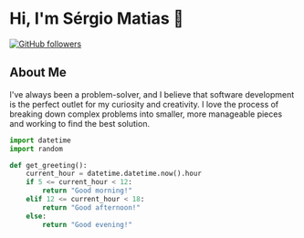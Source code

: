 # Hi, I'm Sérgio Matias 👋

[![GitHub followers](https://img.shields.io/github/followers/chiefmatias?style=social)](https://github.com/chiefmatias)

## About Me

I've always been a problem-solver, and I believe that software development is the perfect outlet for my curiosity and creativity. I love the process of breaking down complex problems into smaller, more manageable pieces and working to find the best solution.

```python
import datetime
import random

def get_greeting():
    current_hour = datetime.datetime.now().hour
    if 5 <= current_hour < 12:
        return "Good morning!"
    elif 12 <= current_hour < 18:
        return "Good afternoon!"
    else:
        return "Good evening!"
```
